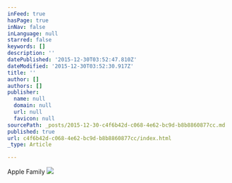```yaml
---
inFeed: true
hasPage: true
inNav: false
inLanguage: null
starred: false
keywords: []
description: ''
datePublished: '2015-12-30T03:52:47.810Z'
dateModified: '2015-12-30T03:52:30.917Z'
title: ''
author: []
authors: []
publisher:
  name: null
  domain: null
  url: null
  favicon: null
sourcePath: _posts/2015-12-30-c4f6b42d-c068-4e62-bc9d-b8b8860877cc.md
published: true
url: c4f6b42d-c068-4e62-bc9d-b8b8860877cc/index.html
_type: Article

---
```

Apple Family
![](https://the-grid-user-content.s3-us-west-2.amazonaws.com/888dd1b0-f5c1-4639-8f64-4f58f80fe496.gif)